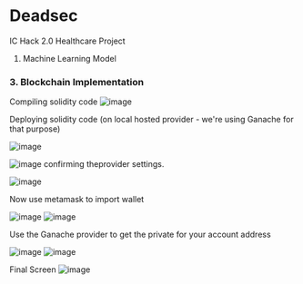 # Deadsec
IC Hack 2.0 Healthcare Project

1. Machine Learning Model

   
### 3. Blockchain Implementation ###

Compiling solidity code
![image](https://github.com/TarunSaroch/Krantiveer/assets/123083325/26883912-1ee4-4f70-aa1f-1c171234bc80)

Deploying solidity code (on local hosted provider - we're using Ganache for that purpose)

![image](https://github.com/TarunSaroch/Krantiveer/assets/123083325/e2fb9cca-22ff-4fd2-a26a-a263aa862218)

![image](https://github.com/TarunSaroch/Krantiveer/assets/123083325/d42183e6-2a5e-4cfd-9889-69bdfe9c1434)
confirming theprovider settings.

![image](https://github.com/TarunSaroch/Krantiveer/assets/123083325/8921f324-0494-4b41-870a-8287354cd21d) 

Now use metamask to import wallet

![image](https://github.com/TarunSaroch/Krantiveer/assets/123083325/85e06588-ca31-442a-9d5f-c83825161516) ![image](https://github.com/TarunSaroch/Krantiveer/assets/123083325/cfb82168-85fb-442e-b8b9-0854453e1f25) 

Use the Ganache provider to get the private for your account address

![image](https://github.com/TarunSaroch/Krantiveer/assets/123083325/a472b278-e882-4371-abff-57e9e12552c2)
![image](https://github.com/TarunSaroch/Krantiveer/assets/123083325/d4a88abd-4b45-43c7-9252-6d628ff11b6b)

Final Screen
![image](https://github.com/TarunSaroch/Krantiveer/assets/123083325/9694db09-e546-4e2e-8d80-250bb548f69d)
